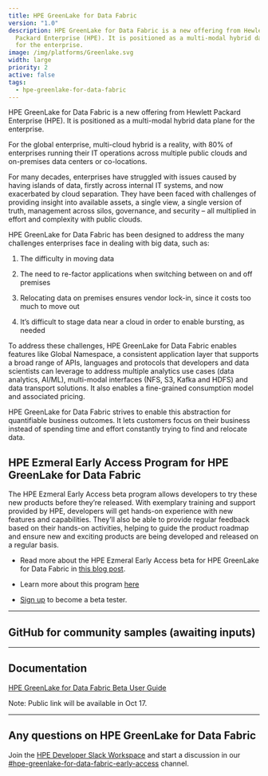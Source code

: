 ```yaml
---
title: HPE GreenLake for Data Fabric
version: "1.0"
description: HPE GreenLake for Data Fabric is a new offering from Hewlett
  Packard Enterprise (HPE). It is positioned as a multi-modal hybrid data plane
  for the enterprise.
image: /img/platforms/Greenlake.svg
width: large
priority: 2
active: false
tags:
  - hpe-greenlake-for-data-fabric
---
```

HPE GreenLake for Data Fabric is a new offering from Hewlett Packard Enterprise (HPE). It is positioned as a multi-modal hybrid data plane for the enterprise.

For the global enterprise, multi-cloud hybrid is a reality, with 80% of enterprises running their IT operations across multiple public clouds and on-premises data centers or co-locations. 

For many decades, enterprises have struggled with issues caused by having islands of data, firstly across internal IT systems, and now exacerbated by cloud separation. They have been faced with challenges of providing insight into available assets, a single view, a single version of truth, management across silos, governance, and security – all multiplied in effort and complexity with public clouds. 

HPE GreenLake for Data Fabric has been designed to address the many challenges enterprises face in dealing with big data, such as:

1. The difficulty in moving data 

2. The need to re-factor applications when switching between on and off premises

3. Relocating data on premises ensures vendor lock-in, since it costs too much to move out

4. It’s difficult to stage data near a cloud in order to enable bursting, as needed


To address these challenges, HPE GreenLake for Data Fabric enables features like Global Namespace, a consistent application layer that supports a broad range of APIs, languages and protocols that developers and data scientists can leverage to address multiple analytics use cases (data analytics, AI/ML),  multi-modal interfaces (NFS, S3, Kafka and HDFS) and data transport solutions. It also enables a fine-grained consumption model and associated pricing.

HPE GreenLake for Data Fabric strives to enable this abstraction for quantifiable business outcomes. It lets customers focus on their business instead of spending time and effort constantly trying to find and relocate data.

## HPE Ezmeral Early Access Program for HPE GreenLake for Data Fabric

The HPE Ezmeral Early Access beta program allows developers to try these new products before they’re released. With exemplary training and support provided by HPE, developers will get hands-on experience with new features and capabilities. They’ll also be able to provide regular feedback based on their hands-on activities, helping to guide the product roadmap and ensure new and exciting products are being developed and released on a regular basis.    

* Read more about the HPE Ezmeral Early Access beta for HPE GreenLake for Data Fabric in [this blog post](https://developer.hpe.com/blog/beta-test-our-new-hpe-greenlake-for-data-fabric/).    

* Learn more about this program [here](https://developer.hpe.com/campaign/ezmeral-early-access-program/)

* [Sign up](https://connect.hpe.com/HPEGreenLakeEarlyAccessDataFabric) to become a beta tester.


- - -

## GitHub for community samples (awaiting inputs)

- - -

## Documentation

[HPE GreenLake for Data Fabric Beta User Guide](https://www.hpe.com/greenlake/gl-data-fabric-user-gd)

Note: P﻿ublic link will be available in Oct 17.


- - -

## Any questions on HPE GreenLake for Data Fabric

Join the [HPE Developer Slack Workspace](https://slack.hpedev.io/) and start a discussion in our [\#hpe-greenlake-for-data-fabric-early-access](https://slack.hpedev.io/) channel.